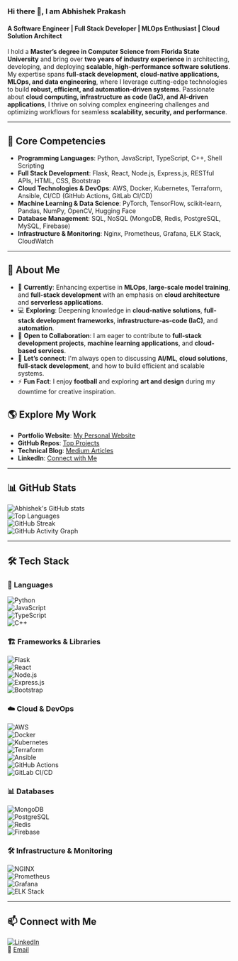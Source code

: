 ### Hi there 👋, I am Abhishek Prakash

#### A Software Engineer | Full Stack Developer | MLOps Enthusiast | Cloud Solution Architect  

I hold a **Master’s degree in Computer Science from Florida State University** and bring over **two years of industry experience** in architecting, developing, and deploying **scalable, high-performance software solutions**. My expertise spans **full-stack development, cloud-native applications, MLOps, and data engineering**, where I leverage cutting-edge technologies to build **robust, efficient, and automation-driven systems**. Passionate about **cloud computing, infrastructure as code (IaC), and AI-driven applications**, I thrive on solving complex engineering challenges and optimizing workflows for seamless **scalability, security, and performance**.

---

## 🚀 Core Competencies  
- **Programming Languages**: Python, JavaScript, TypeScript, C++, Shell Scripting  
- **Full Stack Development**: Flask, React, Node.js, Express.js, RESTful APIs, HTML, CSS, Bootstrap  
- **Cloud Technologies & DevOps**: AWS, Docker, Kubernetes, Terraform, Ansible, CI/CD (GitHub Actions, GitLab CI/CD)  
- **Machine Learning & Data Science**: PyTorch, TensorFlow, scikit-learn, Pandas, NumPy, OpenCV, Hugging Face  
- **Database Management**: SQL, NoSQL (MongoDB, Redis, PostgreSQL, MySQL, Firebase)  
- **Infrastructure & Monitoring**: Nginx, Prometheus, Grafana, ELK Stack, CloudWatch  

---

## 📌 About Me  
- 🌱 **Currently**: Enhancing expertise in **MLOps**, **large-scale model training**, and **full-stack development** with an emphasis on **cloud architecture** and **serverless applications**.  
- 💻 **Exploring**: Deepening knowledge in **cloud-native solutions**, **full-stack development frameworks**, **infrastructure-as-code (IaC)**, and **automation**.  
- 👯 **Open to Collaboration**: I am eager to contribute to **full-stack development projects**, **machine learning applications**, and **cloud-based services**.  
- 💬 **Let’s connect**: I'm always open to discussing **AI/ML**, **cloud solutions**, **full-stack development**, and how to build efficient and scalable systems.  
- ⚡ **Fun Fact**: I enjoy **football** and exploring **art and design** during my downtime for creative inspiration.  

## 🌎 Explore My Work  
- **Portfolio Website**: [My Personal Website](https://meabhi.me)  
- **GitHub Repos**: [Top Projects](https://github.com/abhishekprakash256)  
- **Technical Blog**: [Medium Articles](https://medium.com/@abhishek256)  
- **LinkedIn**: [Connect with Me](https://www.linkedin.com/in/abhishek256)  

---

## 📊 GitHub Stats  
![Abhishek's GitHub stats](https://github-readme-stats.vercel.app/api?username=abhishekprakash256&show_icons=true&theme=tokyonight&count_private=true)  
![Top Languages](https://github-readme-stats.vercel.app/api/top-langs/?username=abhishekprakash256&layout=compact&theme=tokyonight)  
![GitHub Streak](https://streak-stats.demolab.com/?user=abhishekprakash256&theme=tokyonight)  
![GitHub Activity Graph](https://github-readme-activity-graph.vercel.app/graph?username=abhishekprakash256&theme=tokyonight)  

---

## 🛠️ Tech Stack  
### 🚀 Languages  
![Python](https://img.shields.io/badge/Python-3776AB?style=for-the-badge&logo=python&logoColor=white)  
![JavaScript](https://img.shields.io/badge/JavaScript-F7DF1E?style=for-the-badge&logo=javascript&logoColor=black)  
![TypeScript](https://img.shields.io/badge/TypeScript-007ACC?style=for-the-badge&logo=typescript&logoColor=white)  
![C++](https://img.shields.io/badge/C++-00599C?style=for-the-badge&logo=c%2B%2B&logoColor=white)  

### 🏗️ Frameworks & Libraries  
![Flask](https://img.shields.io/badge/Flask-000000?style=for-the-badge&logo=flask&logoColor=white)  
![React](https://img.shields.io/badge/React-61DAFB?style=for-the-badge&logo=react&logoColor=white)  
![Node.js](https://img.shields.io/badge/Node.js-43853D?style=for-the-badge&logo=node.js&logoColor=white)  
![Express.js](https://img.shields.io/badge/Express.js-000000?style=for-the-badge&logo=express&logoColor=white)  
![Bootstrap](https://img.shields.io/badge/Bootstrap-563D7C?style=for-the-badge&logo=bootstrap&logoColor=white)  

### ☁️ Cloud & DevOps  
![AWS](https://img.shields.io/badge/AWS-232F3E?style=for-the-badge&logo=amazon-aws&logoColor=white)  
![Docker](https://img.shields.io/badge/Docker-2496ED?style=for-the-badge&logo=docker&logoColor=white)  
![Kubernetes](https://img.shields.io/badge/Kubernetes-326CE5?style=for-the-badge&logo=kubernetes&logoColor=white)  
![Terraform](https://img.shields.io/badge/Terraform-623CE4?style=for-the-badge&logo=terraform&logoColor=white)  
![Ansible](https://img.shields.io/badge/Ansible-EE0000?style=for-the-badge&logo=ansible&logoColor=white)  
![GitHub Actions](https://img.shields.io/badge/GitHub_Actions-2088FF?style=for-the-badge&logo=github-actions&logoColor=white)  
![GitLab CI/CD](https://img.shields.io/badge/GitLab-CI/CD-FC6D26?style=for-the-badge&logo=gitlab&logoColor=white)  

### 📊 Databases  
![MongoDB](https://img.shields.io/badge/MongoDB-4EA94B?style=for-the-badge&logo=mongodb&logoColor=white)  
![PostgreSQL](https://img.shields.io/badge/PostgreSQL-336791?style=for-the-badge&logo=postgresql&logoColor=white)  
![Redis](https://img.shields.io/badge/Redis-DC382D?style=for-the-badge&logo=redis&logoColor=white)  
![Firebase](https://img.shields.io/badge/Firebase-FFCA28?style=for-the-badge&logo=firebase&logoColor=white)  

### 🛠️ Infrastructure & Monitoring  
![NGINX](https://img.shields.io/badge/Nginx-009639?style=for-the-badge&logo=nginx&logoColor=white)  
![Prometheus](https://img.shields.io/badge/Prometheus-E6522C?style=for-the-badge&logo=prometheus&logoColor=white)  
![Grafana](https://img.shields.io/badge/Grafana-F46800?style=for-the-badge&logo=grafana&logoColor=white)  
![ELK Stack](https://img.shields.io/badge/ELK_Stack-005571?style=for-the-badge&logo=elastic-stack&logoColor=white)  

---

## 📫 Connect with Me  
[![LinkedIn](https://img.shields.io/badge/LinkedIn-AbhishekPrakash-blue?style=for-the-badge&logo=linkedin)](https://www.linkedin.com/in/abhishek256/)  
📧 [Email](mailto:abhishekprakash47@gmail.com)  
